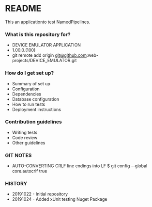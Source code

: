 # README #

This an applicationto test NamedPipelines.

### What is this repository for? ###

* DEVICE EMULATOR APPLICATION
* 1.00.0.(100)
* git remote add origin git@github.com:web-projects/DEVICE_EMULATOR.git

### How do I get set up? ###

* Summary of set up
* Configuration
* Dependencies
* Database configuration
* How to run tests
* Deployment instructions

### Contribution guidelines ###

* Writing tests
* Code review
* Other guidelines

### GIT NOTES ###

*  AUTO-CONVERTING CRLF line endings into LF
   $ git config --global core.autocrlf true
   
### HISTORY ###

* 20191022 - Initial repository
* 20191024 - Added xUnit testing Nuget Package
